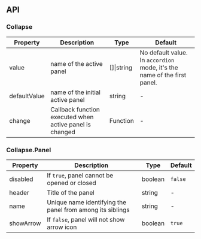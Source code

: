 ## API

### Collapse

| Property | Description | Type | Default |
| -------- | ----------- | ---- | ------- |
| value | name of the active panel | \[]\|string | No default value. In `accordion` mode, it's the name of the first panel. |
| defaultValue | name of the initial active panel | string | - |
| change | Callback function executed when active panel is changed | Function | - |

### Collapse.Panel

| Property | Description | Type | Default |
| -------- | ----------- | ---- | ------- |
| disabled | If `true`, panel cannot be opened or closed | boolean | `false` |
| header | Title of the panel | string | - |
| name | Unique name identifying the panel from among its siblings | string | - |
| showArrow | If `false`, panel will not show arrow icon | boolean | `true` |
